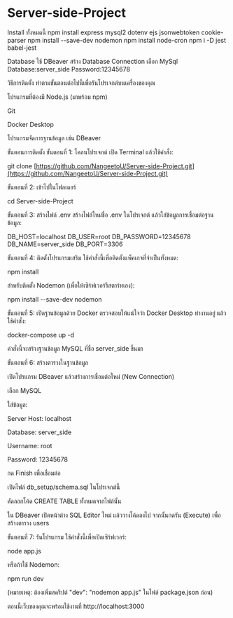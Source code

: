 # Server-side-Project
Install ทั้งหมดนี้
npm install express mysql2 dotenv ejs jsonwebtoken cookie-parser
npm install --save-dev nodemon
npm install node-cron
npm i -D jest babel-jest


Database ใช้ DBeaver
สร้าง Database Connection
เลือก MySql
Database:server_side
Password:12345678


วิธีการติดตั้ง
ทำตามขั้นตอนต่อไปนี้เพื่อรันโปรเจกต์บนเครื่องของคุณ

โปรแกรมที่ต้องมี
Node.js (มาพร้อม npm)

Git

Docker Desktop

โปรแกรมจัดการฐานข้อมูล เช่น DBeaver

ขั้นตอนการติดตั้ง
ขั้นตอนที่ 1: โคลนโปรเจกต์
เปิด Terminal แล้วใช้คำสั่ง:

git clone [https://github.com/NangeetoU/Server-side-Project.git](https://github.com/NangeetoU/Server-side-Project.git)

ขั้นตอนที่ 2: เข้าไปในโฟลเดอร์

cd Server-side-Project

ขั้นตอนที่ 3: สร้างไฟล์ .env
สร้างไฟล์ใหม่ชื่อ .env ในโปรเจกต์ แล้วใส่ข้อมูลการเชื่อมต่อฐานข้อมูล:

DB_HOST=localhost
DB_USER=root
DB_PASSWORD=12345678
DB_NAME=server_side
DB_PORT=3306

ขั้นตอนที่ 4: ติดตั้งโปรแกรมเสริม
ใช้คำสั่งนี้เพื่อติดตั้งแพ็คเกจที่จำเป็นทั้งหมด:

npm install

สำหรับติดตั้ง Nodemon (เพื่อให้เซิร์ฟเวอร์รีสตาร์ทเอง):

npm install --save-dev nodemon

ขั้นตอนที่ 5: เปิดฐานข้อมูลด้วย Docker
ตรวจสอบให้แน่ใจว่า Docker Desktop ทำงานอยู่ แล้วใช้คำสั่ง:

docker-compose up -d

คำสั่งนี้จะสร้างฐานข้อมูล MySQL ที่ชื่อ server_side ขึ้นมา

ขั้นตอนที่ 6: สร้างตารางในฐานข้อมูล

เปิดโปรแกรม DBeaver แล้วสร้างการเชื่อมต่อใหม่ (New Connection)

เลือก MySQL

ใส่ข้อมูล:

Server Host: localhost

Database: server_side

Username: root

Password: 12345678

กด Finish เพื่อเชื่อมต่อ

เปิดไฟล์ db_setup/schema.sql ในโปรเจกต์นี้

คัดลอกโค้ด CREATE TABLE ทั้งหมดจากไฟล์นั้น

ใน DBeaver เปิดหน้าต่าง SQL Editor ใหม่ แล้ววางโค้ดลงไป จากนั้นกดรัน (Execute) เพื่อสร้างตาราง users

ขั้นตอนที่ 7: รันโปรแกรม
ใช้คำสั่งนี้เพื่อเปิดเซิร์ฟเวอร์:

node app.js

หรือถ้าใช้ Nodemon:

npm run dev

(หมายเหตุ: ต้องเพิ่มสคริปต์ "dev": "nodemon app.js" ในไฟล์ package.json ก่อน)

ตอนนี้เว็บของคุณจะพร้อมใช้งานที่ http://localhost:3000
